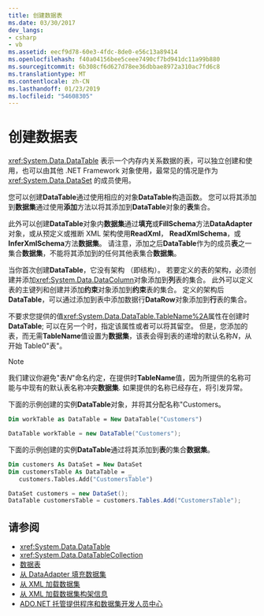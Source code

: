 ```yaml
---
title: 创建数据表
ms.date: 03/30/2017
dev_langs:
- csharp
- vb
ms.assetid: eecf9d78-60e3-4fdc-8de0-e56c13a89414
ms.openlocfilehash: f40a04156bee5ceee7490cf7bd941dc11a99b880
ms.sourcegitcommit: 6b308cf6d627d78ee36dbbae8972a310ac7fd6c8
ms.translationtype: MT
ms.contentlocale: zh-CN
ms.lasthandoff: 01/23/2019
ms.locfileid: "54608305"
---
```

# <a name="creating-a-datatable"></a>创建数据表
<xref:System.Data.DataTable> 表示一个内存内关系数据的表，可以独立创建和使用，也可以由其他 .NET Framework 对象使用，最常见的情况是作为 <xref:System.Data.DataSet> 的成员使用。  
  
 您可以创建**DataTable**通过使用相应的对象**DataTable**构造函数。 您可以将其添加到**数据集**通过使用**添加**方法以将其添加到**DataTable**对象的**表**集合。  
  
 此外可以创建**DataTable**对象内**数据集**通过**填充**或**FillSchema**方法**DataAdapter**对象，或从预定义或推断 XML 架构使用**ReadXml**， **ReadXmlSchema**，或**InferXmlSchema**方法**数据集**。 请注意，添加之后**DataTable**作为的成员**表**之一集合**数据集**，不能将其添加到的任何其他表集合**数据集**。  
  
 当你首次创建**DataTable**，它没有架构 （即结构）。 若要定义的表的架构，必须创建并添加<xref:System.Data.DataColumn>对象添加到**列**表的集合。 此外可以定义表的主键列和创建并添加**约束**对象添加到**约束**表的集合。 定义的架构后**DataTable**，可以通过添加到表中添加数据行**DataRow**对象添加到**行**表的集合。  
  
 不要求您提供的值<xref:System.Data.DataTable.TableName%2A>属性在创建时**DataTable**; 可以在另一个时，指定该属性或者可以将其留空。 但是，您添加的表，而无需**TableName**值设置为**数据集**，该表会得到表的递增的默认名称*N*，从开始 Table0"表"。  
  
> [!NOTE]
>  我们建议你避免"表*N*"命名约定，在提供时**TableName**值，因为所提供的名称可能与中现有的默认表名称冲突**数据集**. 如果提供的名称已经存在，将引发异常。  
  
 下面的示例创建的实例**DataTable**对象，并将其分配名称"Customers。  
  
```vb  
Dim workTable as DataTable = New DataTable("Customers")  
```  
  
```csharp  
DataTable workTable = new DataTable("Customers");  
```  
  
 下面的示例创建的实例**DataTable**通过将其添加到**表**的集合**数据集**。  
  
```vb  
Dim customers As DataSet = New DataSet  
Dim customersTable As DataTable = _  
   customers.Tables.Add("CustomersTable")  
```  
  
```csharp  
DataSet customers = new DataSet();  
DataTable customersTable = customers.Tables.Add("CustomersTable");  
```  
  
## <a name="see-also"></a>请参阅
- <xref:System.Data.DataTable>
- <xref:System.Data.DataTableCollection>
- [数据表](../../../../../docs/framework/data/adonet/dataset-datatable-dataview/datatables.md)
- [从 DataAdapter 填充数据集](../../../../../docs/framework/data/adonet/populating-a-dataset-from-a-dataadapter.md)
- [从 XML 加载数据集](../../../../../docs/framework/data/adonet/dataset-datatable-dataview/loading-a-dataset-from-xml.md)
- [从 XML 加载数据集构架信息](../../../../../docs/framework/data/adonet/dataset-datatable-dataview/loading-dataset-schema-information-from-xml.md)
- [ADO.NET 托管提供程序和数据集开发人员中心](https://go.microsoft.com/fwlink/?LinkId=217917)
